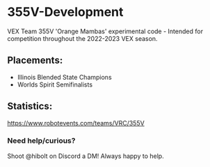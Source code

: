 # 355V-Development
VEX Team 355V 'Orange Mambas' experimental code - Intended for competition throughout the 2022-2023 VEX season.

## Placements:
- Illinois Blended State Champions
- Worlds Spirit Semifinalists

## Statistics:
https://www.robotevents.com/teams/VRC/355V

### Need help/curious?
Shoot @hibolt on Discord a DM! Always happy to help.
